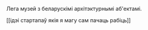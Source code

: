 
Лега музей з беларускімі архітэктурнымі аб'ектамі.

[[ідэі стартапаў якія я магу сам пачаць рабіць]]


